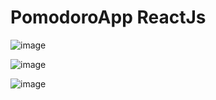 # PomodoroApp ReactJs

![image](https://user-images.githubusercontent.com/91778455/236140311-d684be69-2821-4748-9670-c3d61e7c3622.png)

![image](https://user-images.githubusercontent.com/91778455/236140495-df091b27-f51e-428f-818b-aa02e63fe393.png)

![image](https://user-images.githubusercontent.com/91778455/236140455-aba84b30-881e-4046-84f6-764911601fb8.png)

